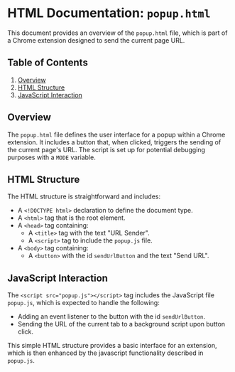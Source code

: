# HTML Documentation: `popup.html`

This document provides an overview of the `popup.html` file, which is part of a Chrome extension designed to send the current page URL.

## Table of Contents

1.  [Overview](#overview)
2.  [HTML Structure](#html-structure)
3.  [JavaScript Interaction](#javascript-interaction)

## Overview

The `popup.html` file defines the user interface for a popup within a Chrome extension. It includes a button that, when clicked, triggers the sending of the current page's URL. The script is set up for potential debugging purposes with a `MODE` variable.

## HTML Structure

The HTML structure is straightforward and includes:

-   A `<!DOCTYPE html>` declaration to define the document type.
-   A `<html>` tag that is the root element.
-  A `<head>` tag containing:
    - A `<title>` tag with the text "URL Sender".
    - A `<script>` tag to include the `popup.js` file.
-   A `<body>` tag containing:
    - A `<button>` with the id `sendUrlButton` and the text "Send URL".



## JavaScript Interaction

The `<script src="popup.js"></script>` tag includes the JavaScript file `popup.js`, which is expected to handle the following:

-   Adding an event listener to the button with the id `sendUrlButton`.
-  Sending the URL of the current tab to a background script upon button click.

This simple HTML structure provides a basic interface for an extension, which is then enhanced by the javascript functionality described in `popup.js`.